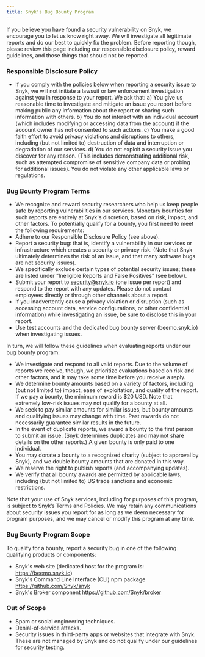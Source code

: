 ```yaml
---
title: Snyk's Bug Bounty Program
---
```


If you believe you have found a security vulnerability on Snyk, we encourage you to let us know right away. We will investigate all legitimate reports and do our best to quickly fix the problem. Before reporting though, please review this page including our responsible disclosure policy, reward guidelines, and those things that should not be reported.

### Responsible Disclosure Policy
* If you comply with the policies below when reporting a security issue to Snyk, we will not initiate a lawsuit or law enforcement investigation against you in response to your report. We ask that:
a) You give us reasonable time to investigate and mitigate an issue you report before making public any information about the report or sharing such information with others.
b) You do not interact with an individual account (which includes modifying or accessing data from the account) if the account owner has not consented to such actions.
c) You make a good faith effort to avoid privacy violations and disruptions to others, including (but not limited to) destruction of data and interruption or degradation of our services.
d) You do not exploit a security issue you discover for any reason. (This includes demonstrating additional risk, such as attempted compromise of sensitive company data or probing for additional issues).
You do not violate any other applicable laws or regulations.


### Bug Bounty Program Terms
* We recognize and reward security researchers who help us keep people safe by reporting vulnerabilities in our services. Monetary bounties for such reports are entirely at Snyk's discretion, based on risk, impact, and other factors. To potentially qualify for a bounty, you first need to meet the following requirements:
* Adhere to our Responsible Disclosure Policy (see above).
* Report a security bug: that is, identify a vulnerability in our services or infrastructure which creates a security or privacy risk. (Note that Snyk ultimately determines the risk of an issue, and that many software bugs are not security issues).
* We specifically exclude certain types of potential security issues; these are listed under “Ineligible Reports and False Positives” (see below).
* Submit your report to [security@snyk.io](mailto:security@snyk.io) (one issue per report) and respond to the report with any updates. Please do not contact employees directly or through other channels about a report.
* If you inadvertently cause a privacy violation or disruption (such as accessing account data, service configurations, or other confidential information) while investigating an issue, be sure to disclose this in your report.
* Use test accounts and the dedicated bug bounty server (beemo.snyk.io) when investigating issues. 

In turn, we will follow these guidelines when evaluating reports under our bug bounty program:
* We investigate and respond to all valid reports. Due to the volume of reports we receive, though, we prioritize evaluations based on risk and other factors, and it may take some time before you receive a reply.
* We determine bounty amounts based on a variety of factors, including (but not limited to) impact, ease of exploitation, and quality of the report. If we pay a bounty, the minimum reward is $20 USD. Note that extremely low-risk issues may not qualify for a bounty at all.
* We seek to pay similar amounts for similar issues, but bounty amounts and qualifying issues may change with time. Past rewards do not necessarily guarantee similar results in the future.
* In the event of duplicate reports, we award a bounty to the first person to submit an issue. (Snyk determines duplicates and may not share details on the other reports.) A given bounty is only paid to one individual.
* You may donate a bounty to a recognized charity (subject to approval by Snyk), and we double bounty amounts that are donated in this way.
* We reserve the right to publish reports (and accompanying updates).
* We verify that all bounty awards are permitted by applicable laws, including (but not limited to) US trade sanctions and economic restrictions.

Note that your use of Snyk services, including for purposes of this program, is subject to Snyk’s Terms and Policies. We may retain any communications about security issues you report for as long as we deem necessary for program purposes, and we may cancel or modify this program at any time.

### Bug Bounty Program Scope
To qualify for a bounty, report a security bug in one of the following qualifying products or components:
* Snyk's web site (dedicated host for the program is: https://beemo.snyk.io)
* Snyk's Command Line Interface (CLI) npm package https://github.com/Snyk/snyk
* Snyk's Broker component https://github.com/Snyk/broker

### Out of Scope
* Spam or social engineering techniques.
* Denial-of-service attacks.
* Security issues in third-party apps or websites that integrate with Snyk. These are not managed by Snyk and do not qualify under our guidelines for security testing.

